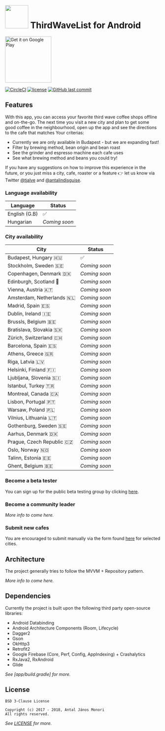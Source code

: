 # <img width='75px' src='app/src/main/ic_launcher-web.png' /> ThirdWaveList for Android 

<a href='https://play.google.com/store/apps/details?id=com.thirdwavelist.coficiando&pcampaignid=MKT-Other-global-all-co-prtnr-py-PartBadge-Mar2515-1'><img alt='Get it on Google Play' width='150px' src='https://play.google.com/intl/en_us/badges/images/generic/en_badge_web_generic.png'/></a>

[![CircleCI](https://img.shields.io/circleci/project/github/antalindisguise/thirdwavelist-android/master.svg?style=flat-square)](https://circleci.com/gh/anthonymonori/thirdwavelist-android/tree/master) [![license](https://img.shields.io/github/license/antalindisguise/thirdwavelist-android.svg?style=flat-square)](/LICENSE) [![GitHub last commit](https://img.shields.io/github/last-commit/antalindisguise/thirdwavelist-android.svg?style=flat-square)]()

## Features

With this app, you can access your favorite third wave coffee shops offline and on-the-go. The next time you visit a new city and plan to get some good coffee in the neighbourhood, open up the app and see the directions to the cafe that matches Your criterias:

- Currently we are only available in Budapest - but we are expanding fast!
- Filter by brewing method, bean origin and bean roast
- See the grinder and espresso machine each cafe uses
- See what brewing method and beans you could try!

If you have any suggestions on how to improve this experience in the future, or you just miss a city, cafe, roaster or a feature 👉 let us know via Twitter [@tjalve](https://www.twitter.com/tjalve) and [@antalindisguise](https://www.twitter.com/antalindisguise).

### Language availability

| Language | Status |
------- | -----
| English (G.B) | ✅ |
| Hungarian | _Coming soon_ |

### City availability

| City | Status |
------- | -----
| Budapest, Hungary 🇭🇺 | ✅ |
| Stockholm, Sweden 🇸🇪 | _Coming soon_ |
| Copenhagen, Denmark 🇩🇰 | _Coming soon_ |
| Edinburgh, Scotland 🏴󠁧󠁢󠁳󠁣󠁴󠁿 | _Coming soon_ |
| Vienna, Austria 🇦🇹 | _Coming soon_ |
| Amsterdam, Netherlands 🇳🇱 | _Coming soon_ |
| Madrid, Spain 🇪🇸 | _Coming soon_ |
| Dublin, Ireland 🇮🇪 | _Coming soon_ |
| Brussls, Belgium 🇧🇪 | _Coming soon_ |
| Bratislava, Slovakia 🇸🇰 | _Coming soon_ |
| Zürich, Switzerland 🇨🇭 | _Coming soon_ |
| Barcelona, Spain 🇪🇸 | _Coming soon_ | 
| Athens, Greece 🇬🇷 | _Coming soon_ |
| Riga, Latvia 🇱🇻 | _Coming soon_ |
| Helsinki, Finland 🇫🇮 | _Coming soon_ |
| Ljubljana, Slovenia 🇸🇮 | _Coming soon_ |
| Istanbul, Turkey 🇹🇷 | _Coming soon_ |
| Montreal, Canada 🇨🇦 | _Coming soon_ |
| Lisbon, Portugal 🇵🇹 | _Coming soon_ |
| Warsaw, Poland 🇵🇱 | _Coming soon_ |
| Vilnius, Lithuania 🇱🇹 | _Coming soon_ |
| Gothenburg, Sweden 🇸🇪 | _Coming soon_ |
| Aarhus, Denmark 🇩🇰 | _Coming soon_ |
| Prague, Czech Republic 🇨🇿 | _Coming soon_ |
| Oslo, Norway 🇳🇴 | _Coming soon_ |
| Talinn, Estonia 🇪🇪 | _Coming soon_ |
| Ghent, Belgium 🇧🇪 | _Coming soon_ |

### Become a beta tester
 
You can sign up for the public beta testing group by clicking [here](play.google.com/apps/testing/com.thirdwavelist.coficiando).

### Become a community leader

_More info to come here._

### Submit new cafes

You are encouraged to submit manually via the form found [here](https://www.thirdwavelist.com/submit) for selected cities.

## Architecture

The project generally tries to follow the MVVM + Repository pattern.

_More info to come here._

## Dependencies

Currently the project is built upon the following third party open-source libraries:
- Android Databinding
- Android Architecture Components (Room, Lifecycle)
- Dagger2
- Gson
- OkHttp3
- Retrofit2
- Google Firebase (Core, Perf, Config, AppIndexing) + Crashalytics
- RxJava2, RxAndroid
- Glide

_See [app/build.gradle] for more._

## License

```Text
BSD 3-Clause License

Copyright (c) 2017 - 2018, Antal János Monori
All rights reserved.
```

_See [LICENSE](/LICENSE) for more._

